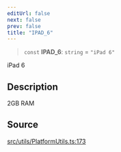 ```yaml
---
editUrl: false
next: false
prev: false
title: "IPAD_6"
---
```


> `const` **IPAD\_6**: `string` = `"iPad 6"`

iPad 6

## Description

2GB RAM

## Source

[src/utils/PlatformUtils.ts:173](https://github.com/relishinc/dill-pixel/blob/c79d8e8552aaa0f13a29535c819ae67d025b4669/src/utils/PlatformUtils.ts#L173)

